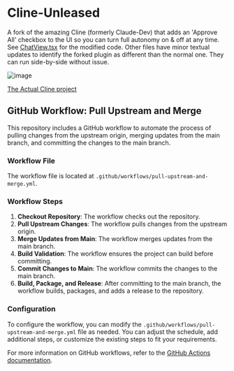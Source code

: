 # Cline-Unleased

A fork of the amazing Cline (formerly Claude-Dev) that adds an 'Approve All' checkbox to the UI so you can turn full autonomy on & off at any time. See [ChatView.tsx](webview-ui/src/components/chat/ChatView.tsx) for the modified code. Other files have minor textual updates to identify the forked plugin as different than the normal one. They can run side-by-side without issue. 

![image](https://github.com/user-attachments/assets/d2100c67-f4c9-481e-a436-57b34ff00f12)

<a href="https://github.com/cline/cline">
The Actual Cline project
</a>

## GitHub Workflow: Pull Upstream and Merge

This repository includes a GitHub workflow to automate the process of pulling changes from the upstream origin, merging updates from the main branch, and committing the changes to the main branch.

### Workflow File

The workflow file is located at `.github/workflows/pull-upstream-and-merge.yml`.

### Workflow Steps

1. **Checkout Repository**: The workflow checks out the repository.
2. **Pull Upstream Changes**: The workflow pulls changes from the upstream origin.
3. **Merge Updates from Main**: The workflow merges updates from the main branch.
4. **Build Validation**: The workflow ensures the project can build before committing.
5. **Commit Changes to Main**: The workflow commits the changes to the main branch.
6. **Build, Package, and Release**: After committing to the main branch, the workflow builds, packages, and adds a release to the repository.

### Configuration

To configure the workflow, you can modify the `.github/workflows/pull-upstream-and-merge.yml` file as needed. You can adjust the schedule, add additional steps, or customize the existing steps to fit your requirements.

For more information on GitHub workflows, refer to the [GitHub Actions documentation](https://docs.github.com/en/actions).
